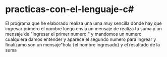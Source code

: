 # practicas-con-el-lenguaje-c#
El programa que he elaborado realiza una uma muy sencilla donde hay 
que ingresar primero el nombre
luego envia un mensaje de realiza tu suma y un mensaje
de "ingresar el primer numero " y mandomos un numero cualquiera
damos entender y aparece el segundo numero para ingrear
y finalizamo son un mensaje"hola {el nombre ingresado} y el resultado de la suma
